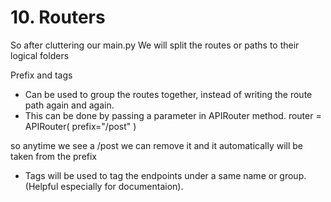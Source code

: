 # 10. Routers

So after cluttering our main.py
We will split the routes or paths to their logical folders


Prefix and tags
- Can be used to group the routes together, instead of writing the route path again and again.
- This can be done by passing a parameter in APIRouter method.
router = APIRouter(
    prefix="/post"
)

so anytime we see a /post we can remove it and it automatically will be taken from the prefix

- Tags will be used to tag the endpoints under a same name or group. (Helpful especially for documentaion).
